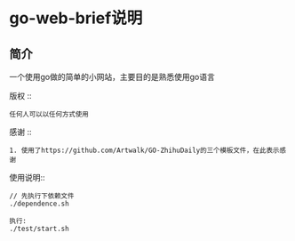 
go-web-brief说明
========================

简介
--------
一个使用go做的简单的小网站，主要目的是熟悉使用go语言

版权 :: 

    任何人可以以任何方式使用

感谢 ::

    1. 使用了https://github.com/Artwalk/GO-ZhihuDaily的三个模板文件，在此表示感谢


使用说明::

    // 先执行下依赖文件
    ./dependence.sh

    执行:
    ./test/start.sh









